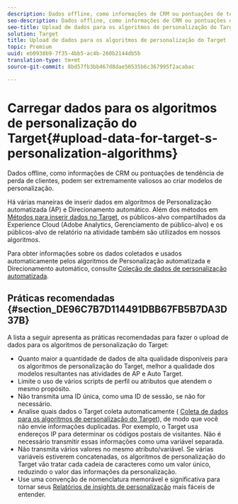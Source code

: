 ```yaml
---
description: Dados offline, como informações de CRM ou pontuações de tendência de perda de clientes, podem ser extremamente valiosos ao criar modelos de personalização.
seo-description: Dados offline, como informações de CRM ou pontuações de tendência de perda de clientes, podem ser extremamente valiosos ao criar modelos de personalização.
seo-title: Upload de dados para os algoritmos de personalização do Target
solution: Target
title: Upload de dados para os algoritmos de personalização do Target
topic: Premium
uuid: eb0938b9-7f35-4bb5-ac4b-260b2144db5b
translation-type: tm+mt
source-git-commit: 8bd57fb3bb467d8dae50535b6c367995f2acabac

---
```



# Carregar dados para os algoritmos de personalização do Target{#upload-data-for-target-s-personalization-algorithms}

Dados offline, como informações de CRM ou pontuações de tendência de perda de clientes, podem ser extremamente valiosos ao criar modelos de personalização.

Há várias maneiras de inserir dados em algoritmos de Personalização automatizada (AP) e Direcionamento automático. Além dos métodos em [Métodos para inserir dados no Target](../../c-implementing-target/c-considerations-before-you-implement-target/c-methods-to-get-data-into-target/methods-to-get-data-into-target.md#concept_0069C0EFB56C4700BB33F2F35C2B9B17), os públicos-alvo compartilhados da Experience Cloud (Adobe Analytics, Gerenciamento de público-alvo) e os públicos-alvo de relatório na atividade também são utilizados em nossos algoritmos.

Para obter informações sobre os dados coletados e usados automaticamente pelos algoritmos de Personalização automatizada e Direcionamento automático, consulte [Coleção de dados de personalização automatizada](../../c-activities/t-automated-personalization/ap-data.md#reference_255BD3DE7AD04DC9B766E0BC78961058).

## Práticas recomendadas {#section_DE96C7B7D114491DBB67FB5B7DA3D37B}

A lista a seguir apresenta as práticas recomendadas para fazer o upload de dados para os algoritmos de personalização do Target:

* Quanto maior a quantidade de dados de alta qualidade disponíveis para os algoritmos de personalização do Target, melhor a qualidade dos modelos resultantes nas atividades de AP e Auto Target.
* Limite o uso de vários scripts de perfil ou atributos que atendem o mesmo propósito.
* Não transmita uma ID única, como uma ID de sessão, se não for necessário.
* Analise quais dados o Target coleta automaticamente ( [Coleta de dados para os algoritmos de personalização do Target](../../c-activities/t-automated-personalization/ap-data.md#reference_255BD3DE7AD04DC9B766E0BC78961058)), de modo que você não envie informações duplicadas. Por exemplo, o Target usa endereços IP para determinar os códigos postais de visitantes. Não é necessário transmitir essas informações como uma variável separada.
* Não transmita vários valores no mesmo atributo/variável. Se várias variáveis estiverem concatenadas, os algoritmos de personalização do Target vão tratar cada cadeia de caracteres como um valor único, reduzindo o valor das informações da personalização.
* Use uma convenção de nomenclatura memorável e significativa para tornar seus [Relatórios de insights de personalização](../../c-reports/c-personalization-insights-reports/personalization-insights-reports.md#concept_A897070E1EDC403EB84CFB7A6ECAD767) mais fáceis de entender.

